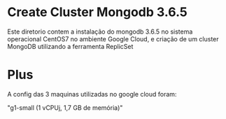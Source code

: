 # Create Cluster Mongodb 3.6.5 

Este diretorio contem a instalação do mongodb 3.6.5 no sistema operacional CentOS7 no ambiente Google Cloud, e criação de um cluster MongoDB utilizando a ferramenta ReplicSet


# Plus

A config das 3 maquinas utilizadas no google cloud foram: 

"g1-small (1 vCPUj, 1,7 GB de memória)"
